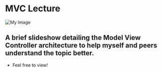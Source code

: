 # MVC Lecture
![My Image](my-image.jpg)
## A brief slideshow detailing the Model View Controller architecture to help myself and peers understand the topic better.
- Feel free to view!
